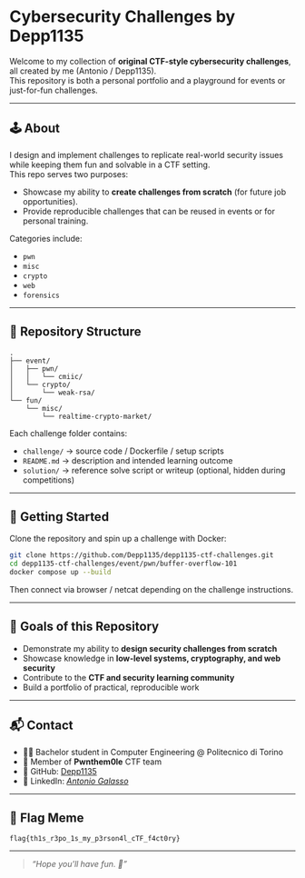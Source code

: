 # Cybersecurity Challenges by Depp1135

Welcome to my collection of **original CTF-style cybersecurity challenges**, all created by me (Antonio / Depp1135).  
This repository is both a personal portfolio and a playground for events or just-for-fun challenges.

---

## 🕹️ About
I design and implement challenges to replicate real-world security issues while keeping them fun and solvable in a CTF setting.  
This repo serves two purposes:
- Showcase my ability to **create challenges from scratch** (for future job opportunities).
- Provide reproducible challenges that can be reused in events or for personal training.

Categories include:
- `pwn`
- `misc`
- `crypto`
- `web`
- `forensics`

---

## 📂 Repository Structure
```
.
├── event/
│   ├── pwn/
│   │   └── cmiic/
│   └── crypto/
│       └── weak-rsa/
└── fun/
    └── misc/
        └── realtime-crypto-market/
```

Each challenge folder contains:
- `challenge/` → source code / Dockerfile / setup scripts  
- `README.md` → description and intended learning outcome  
- `solution/` → reference solve script or writeup (optional, hidden during competitions)  

---

## 🚀 Getting Started
Clone the repository and spin up a challenge with Docker:

```bash
git clone https://github.com/Depp1135/depp1135-ctf-challenges.git
cd depp1135-ctf-challenges/event/pwn/buffer-overflow-101
docker compose up --build
```

Then connect via browser / netcat depending on the challenge instructions.

---

## 🎯 Goals of this Repository
- Demonstrate my ability to **design security challenges from scratch**  
- Showcase knowledge in **low-level systems, cryptography, and web security**  
- Contribute to the **CTF and security learning community**  
- Build a portfolio of practical, reproducible work  

---

## 📬 Contact
- 👨‍🎓 Bachelor student in Computer Engineering @ Politecnico di Torino  
- 🔐 Member of **Pwnthem0le** CTF team  
- 🐙 GitHub: [Depp1135](https://github.com/thedeppside)  
- 💼 LinkedIn: *[Antonio Galasso](https://www.linkedin.com/in/antonio-galasso-45394b35b)*  

---

## 🏴 Flag Meme
```
flag{th1s_r3po_1s_my_p3rson4l_cTF_f4ct0ry}
```

---

> _“Hope you'll have fun. 👾”_
